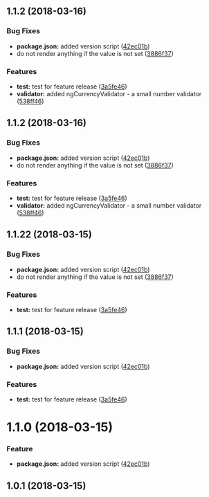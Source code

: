 <a name="1.1.2"></a>
## 1.1.2 (2018-03-16)


### Bug Fixes

* **package.json:** added version script ([42ec01b](https://github.com/druckreich/ng-currency-formatter/commit/42ec01b))
* do not render anything if the value is not set ([3886f37](https://github.com/druckreich/ng-currency-formatter/commit/3886f37))


### Features

* **test:** test for feature release ([3a5fe46](https://github.com/druckreich/ng-currency-formatter/commit/3a5fe46))
* **validator:** added ngCurrencyValidator - a small number validator ([538ff46](https://github.com/druckreich/ng-currency-formatter/commit/538ff46))



<a name="1.1.2"></a>
## 1.1.2 (2018-03-16)


### Bug Fixes

* **package.json:** added version script ([42ec01b](https://github.com/druckreich/ng-currency-formatter/commit/42ec01b))
* do not render anything if the value is not set ([3886f37](https://github.com/druckreich/ng-currency-formatter/commit/3886f37))


### Features

* **test:** test for feature release ([3a5fe46](https://github.com/druckreich/ng-currency-formatter/commit/3a5fe46))
* **validator:** added ngCurrencyValidator - a small number validator ([538ff46](https://github.com/druckreich/ng-currency-formatter/commit/538ff46))



<a name="1.1.22"></a>
## 1.1.22 (2018-03-15)


### Bug Fixes

* **package.json:** added version script ([42ec01b](https://github.com/druckreich/ng-currency-formatter/commit/42ec01b))
* do not render anything if the value is not set ([3886f37](https://github.com/druckreich/ng-currency-formatter/commit/3886f37))


### Features

* **test:** test for feature release ([3a5fe46](https://github.com/druckreich/ng-currency-formatter/commit/3a5fe46))



<a name="1.1.1"></a>
## 1.1.1 (2018-03-15)


### Bug Fixes

* **package.json:** added version script ([42ec01b](https://github.com/druckreich/ng-currency-formatter/commit/42ec01b))


### Features

* **test:** test for feature release ([3a5fe46](https://github.com/druckreich/ng-currency-formatter/commit/3a5fe46))



<a name="1.1.0"></a>
# 1.1.0 (2018-03-15)


### Feature

* **package.json:** added version script ([42ec01b](https://github.com/druckreich/ng-currency-formatter/commit/42ec01b))


<a name="1.0.1"></a>
## 1.0.1 (2018-03-15)



